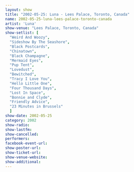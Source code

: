 ```yaml
---
layout: show
title: "2002-05-25: Luna - Lees Palace, Toronto, Canada"
name: 2002-05-25-luna-lees-palace-toronto-canada
artist: 'Luna'
show-venue: "Lees Palace, Toronto, Canada"
show-setlist: [
  "Weird And Woozy",
  "Sideshow By The Seashore",
  "Black Postcards",
  "Chinatown",
  "Black Champagne",
  "Mermaid Eyes",
  "Pup Tent",
  "Lovedust",
  "Bewitched",
  "Tracy I Love You",
  "Hello Little One",
  "Four Thousand Days",
  "Lost In Space",
  "Bonnie and Clyde",
  "Friendly Advice",
  "23 Minutes in Brussels"
  ]
show-date: 2002-05-25
category: 2002
show-radio: 
show-lastfm: 
show-cancelled: 
performers: 
facebook-event-url: 
show-poster-url: 
show-ticket-url: 
show-venue-website: 
show-additional: 
---
```


